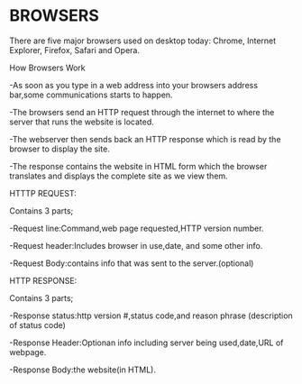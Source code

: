 # BROWSERS
There are five major browsers used on desktop today: Chrome, Internet Explorer, Firefox, Safari and Opera.


How Browsers Work

-As soon as you type in a web address into your browsers address bar,some communications starts to happen.

-The browsers send an HTTP request through the internet to where the server that runs the website is located.

-The webserver then sends back an HTTP response which is read by the browser to display the site.

-The response contains the website in HTML form which the browser translates and displays the complete site as we view them.

HTTTP REQUEST:

Contains 3 parts;

-Request line:Command,web page requested,HTTP version number.

-Request header:Includes browser in use,date, and some other info.

-Request Body:contains info that was sent to the server.(optional)

HTTP RESPONSE:

Contains 3 parts;

-Response status:http version #,status code,and reason phrase (description of status code)

-Response Header:Optionan info including server being used,date,URL of webpage.

-Response Body:the website(in HTML).
